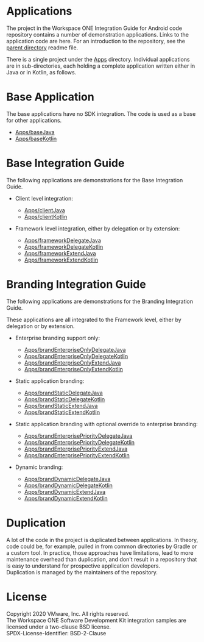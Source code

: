 # Applications
The project in the Workspace ONE Integration Guide for Android code repository
contains a number of demonstration applications. Links to the application code
are here. For an introduction to the repository, see the [parent directory](..)
readme file.

There is a single project under the [Apps](../Apps) directory. Individual
applications are in sub-directories, each holding a complete application written
either in Java or in Kotlin, as follows.

# Base Application
The base applications have no SDK integration. The code is used as a base for
other applications.

-   [Apps/baseJava](../Apps/baseJava)
-   [Apps/baseKotlin](../Apps/baseKotlin)

# Base Integration Guide
The following applications are demonstrations for the Base Integration Guide.

-   Client level integration:
    -   [Apps/clientJava](../Apps/clientJava)
    -   [Apps/clientKotlin](../Apps/clientKotlin)

-   Framework level integration, either by delegation or by extension:
    -   [Apps/frameworkDelegateJava](../Apps/frameworkDelegateJava)
    -   [Apps/frameworkDelegateKotlin](../Apps/frameworkDelegateKotlin)
    -   [Apps/frameworkExtendJava](../Apps/frameworkExtendJava)
    -   [Apps/frameworkExtendKotlin](../Apps/frameworkExtendKotlin)

# Branding Integration Guide
The following applications are demonstrations for the Branding Integration
Guide.

These applications are all integrated to the Framework level, either by
delegation or by extension.

-   Enterprise branding support only:
    -   [Apps/brandEnterpriseOnlyDelegateJava](../Apps/brandEnterpriseOnlyDelegateJava)
    -   [Apps/brandEnterpriseOnlyDelegateKotlin](../Apps/brandEnterpriseOnlyDelegateKotlin)
    -   [Apps/brandEnterpriseOnlyExtendJava](../Apps/brandEnterpriseOnlyExtendJava)
    -   [Apps/brandEnterpriseOnlyExtendKotlin](../Apps/brandEnterpriseOnlyExtendKotlin)

-   Static application branding:
    -   [Apps/brandStaticDelegateJava](../Apps/brandStaticDelegateJava)
    -   [Apps/brandStaticDelegateKotlin](../Apps/brandStaticDelegateKotlin)
    -   [Apps/brandStaticExtendJava](../Apps/brandStaticExtendJava)
    -   [Apps/brandStaticExtendKotlin](../Apps/brandStaticExtendKotlin)

-   Static application branding with optional override to enterprise branding:
    -   [Apps/brandEnterprisePriorityDelegateJava](../Apps/brandEnterprisePriorityDelegateJava)
    -   [Apps/brandEnterprisePriorityDelegateKotlin](../Apps/brandEnterprisePriorityDelegateKotlin)
    -   [Apps/brandEnterprisePriorityExtendJava](../Apps/brandEnterprisePriorityExtendJava)
    -   [Apps/brandEnterprisePriorityExtendKotlin](../Apps/brandEnterprisePriorityExtendKotlin)

-   Dynamic branding:
    -   [Apps/brandDynamicDelegateJava](../Apps/brandDynamicDelegateJava)
    -   [Apps/brandDynamicDelegateKotlin](../Apps/brandDynamicDelegateKotlin)
    -   [Apps/brandDynamicExtendJava](../Apps/brandDynamicExtendJava)
    -   [Apps/brandDynamicExtendKotlin](../Apps/brandDynamicExtendKotlin)

# Duplication
A lot of the code in the project is duplicated between applications. In theory,
code could be, for example, pulled in from common directories by Gradle or a
custom tool. In practice, those approaches have limitations, lead to more
maintenance overhead than duplication, and don't result in a repository that is
easy to understand for prospective application developers.  
Duplication is managed by the maintainers of the repository.

# License
Copyright 2020 VMware, Inc. All rights reserved.  
The Workspace ONE Software Development Kit integration samples are licensed
under a two-clause BSD license.  
SPDX-License-Identifier: BSD-2-Clause